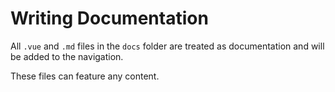 # Writing Documentation

All `.vue` and `.md` files in the `docs` folder are treated as documentation
and will be added to the navigation.

These files can feature any content.
